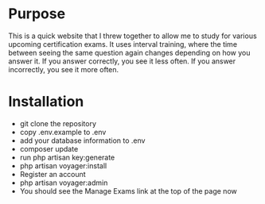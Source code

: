 # Purpose
This is a quick website that I threw together to allow me to study for various upcoming certification exams. It uses interval training, where the time between seeing the same question again changes depending on how you answer it. If you answer correctly, you see it less often. If you answer incorrectly, you see it more often.

# Installation
* git clone the repository
* copy .env.example to .env
* add your database information to .env
* composer update
* run php artisan key:generate
* php artisan voyager:install
* Register an account
* php artisan voyager:admin <your registered email address>
* You should see the Manage Exams link at the top of the page now
